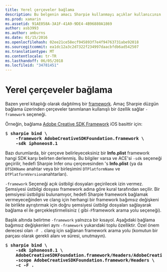 ```yaml
---
title: Yerel çerçeveler bağlama
description: Bu belgenin amacı Sharpie kullanmayı açıklar kullanıcının kitaplığına bir bağlama oluşturmak için framework seçeneği dağıtılmış bir çerçeve.
ms.prod: xamarin
ms.assetid: 91AE058A-3A1F-41A9-9DE4-4B96880A1869
author: asb3993
ms.author: amburns
ms.date: 01/15/2016
ms.openlocfilehash: 02ee21ce58ecf945893f7e4f94763731abe92018
ms.sourcegitcommit: ea1dc12a3c2d7322f234997daacbfdb6ad542507
ms.translationtype: MT
ms.contentlocale: tr-TR
ms.lasthandoff: 06/05/2018
ms.locfileid: "34781451"
---
```

# <a name="binding-native-frameworks"></a>Yerel çerçeveler bağlama

Bazen yerel kitaplığı olarak dağıtılmış bir [framework](https://developer.apple.com/library/mac/documentation/MacOSX/Conceptual/BPFrameworks/Concepts/WhatAreFrameworks.html). Amaç Sharpie düzgün bağlama üzerinden çerçeveler tanımlanan kullanışlı bir özellik sağlar `-framework` seçeneği.

Örneğin, bağlama [Adobe Creative SDK Framework](https://creativesdk.adobe.com/downloads.html) iOS basittir için:

<pre>$ <b>sharpie bind \
    -framework AdobeCreativeSDKFoundation.framework \
    -sdk iphoneos8.1</b></pre>

Bazı durumlarda, bir çerçeve belirleyeceksiniz bir **Info.plist** framework hangi SDK karşı belirten derlenmiş. Bu bilgiler varsa ve ACE'si `-sdk` seçeneği geçirilir, hedefi Sharpie Infer onu çerçevesinden 's **Info.plist** (ya da `DTSDKName` anahtar veya bir birleşimini `DTPlatformName` ve `DTPlatformVersion`anahtarları).

`-framework` Seçeneği açık üstbilgi dosyaları geçirilecek izin vermez. Şemsiyesi üstbilgi dosyası framework adına göre kural tarafından seçilir. Bir şemsiyesi üstbilgisi bulunamıyor, hedefi Sharpie framework bağlamak vermeyeceğinden ve clang için herhangi bir framework bağımsız değişkeni ile birlikte ayrıştırmak için doğru şemsiyesi üstbilgi dosyaları sağlayarak bağlama el ile gerçekleştirmelisiniz ( gibi`-F`framework arama yolu seçeneği).

Başlık altında belirtme `-framework` yalnızca bir kısayol. Aşağıdaki bağlama bağımsız değişkenleri aynı `-framework` yukarıdaki toplu özelliktir.
Özel önem derecesi olan `-F .` clang için sağlanan framework arama yolu (komutun bir parçası olarak gerekli alanı ve süresi, unutmayın).

<pre>$ <b>sharpie bind \
    -sdk iphoneos8.1 \
    AdobeCreativeSDKFoundation.framework/Headers/AdobeCreativeSDKFoundation.h \
    -scope AdobeCreativeSDKFoundation.framework/Headers \
    -c -F .</b></pre>

